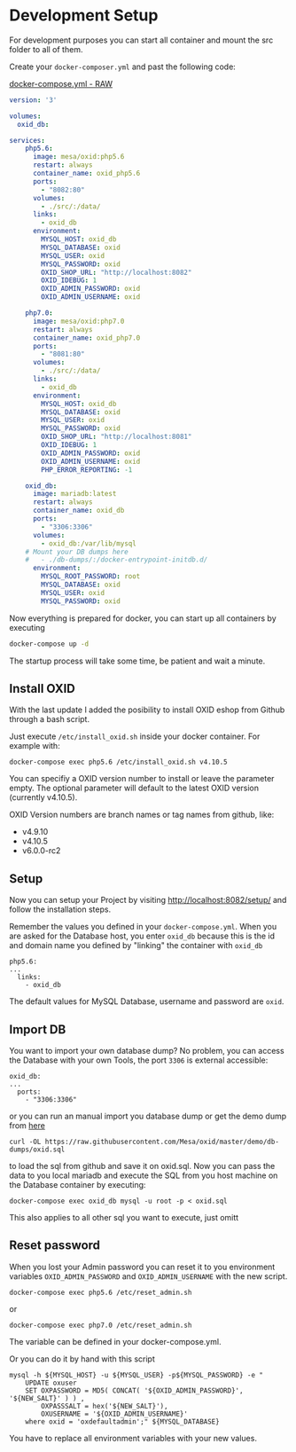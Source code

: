 Development Setup
=================

For development purposes you can start all container and mount the src folder to all of them.


Create your `docker-composer.yml` and past the following code:

[docker-compose.yml - RAW](https://raw.githubusercontent.com/Mesa/oxid/master/docker-compose.yml)
```yaml
version: '3'

volumes:
  oxid_db:

services:
    php5.6:
      image: mesa/oxid:php5.6
      restart: always
      container_name: oxid_php5.6
      ports:
        - "8082:80"
      volumes:
        - ./src/:/data/
      links:
        - oxid_db
      environment:
        MYSQL_HOST: oxid_db
        MYSQL_DATABASE: oxid
        MYSQL_USER: oxid
        MYSQL_PASSWORD: oxid
        OXID_SHOP_URL: "http://localhost:8082"
        OXID_IDEBUG: 1
        OXID_ADMIN_PASSWORD: oxid
        OXID_ADMIN_USERNAME: oxid

    php7.0:
      image: mesa/oxid:php7.0
      restart: always
      container_name: oxid_php7.0
      ports:
        - "8081:80"
      volumes:
        - ./src/:/data/
      links:
        - oxid_db
      environment:
        MYSQL_HOST: oxid_db
        MYSQL_DATABASE: oxid
        MYSQL_USER: oxid
        MYSQL_PASSWORD: oxid
        OXID_SHOP_URL: "http://localhost:8081"
        OXID_IDEBUG: 1
        OXID_ADMIN_PASSWORD: oxid
        OXID_ADMIN_USERNAME: oxid
        PHP_ERROR_REPORTING: -1

    oxid_db:
      image: mariadb:latest
      restart: always
      container_name: oxid_db
      ports:
        - "3306:3306"
      volumes:
        - oxid_db:/var/lib/mysql
    # Mount your DB dumps here
    #   - ./db-dumps/:/docker-entrypoint-initdb.d/
      environment:
        MYSQL_ROOT_PASSWORD: root
        MYSQL_DATABASE: oxid
        MYSQL_USER: oxid
        MYSQL_PASSWORD: oxid

```

Now everything is prepared for docker, you can start up all containers by executing

```bash
docker-compose up -d
```

The startup process will take some time, be patient and wait a minute.

## Install OXID
With the last update I added the posibility to install OXID eshop from Github through a bash script.

Just execute ```/etc/install_oxid.sh``` inside your docker container. For example with:

    docker-compose exec php5.6 /etc/install_oxid.sh v4.10.5

You can specifiy a OXID version number to install or leave the parameter empty. The optional parameter will default to
the latest OXID version (currently v4.10.5).

OXID Version numbers are branch names or tag names from github, like:

* v4.9.10
* v4.10.5
* v6.0.0-rc2


## Setup
Now you can setup your Project by visiting [http://localhost:8082/setup/](http://localhost:8082) and follow the
installation steps.

Remember the values you defined in your `docker-compose.yml`. When you are asked for the Database host, you enter `oxid_db`
because this is the id and domain name you defined by "linking" the container with `oxid_db`

    php5.6:
    ...
      links:
        - oxid_db

The default values for MySQL Database, username and password are `oxid`.

## Import DB
You want to import your own database dump? No problem, you can access the Database with your own Tools, the port `3306`
is external accessible:

    oxid_db:
    ...
      ports:
        - "3306:3306"

or you can run an manual import you database dump or get the demo dump from [here](https://raw.githubusercontent.com/Mesa/oxid/master/demo/db-dumps/oxid.sql)

    curl -OL https://raw.githubusercontent.com/Mesa/oxid/master/demo/db-dumps/oxid.sql

to load the sql from github and save it on oxid.sql. Now you can pass the data to you local mariadb and execute the
SQL from you host machine on the Database container by executing:

    docker-compose exec oxid_db mysql -u root -p < oxid.sql

This also applies to all other sql you want to execute, just omitt


## Reset password

When you lost your Admin password you can reset it to you environment variables `OXID_ADMIN_PASSWORD` and `OXID_ADMIN_USERNAME`
with the new script.

    docker-compose exec php5.6 /etc/reset_admin.sh

or

    docker-compose exec php7.0 /etc/reset_admin.sh

The variable can be defined in your docker-compose.yml.

Or you can do it by hand with this script

    mysql -h ${MYSQL_HOST} -u ${MYSQL_USER} -p${MYSQL_PASSWORD} -e "
        UPDATE oxuser
        SET OXPASSWORD = MD5( CONCAT( '${OXID_ADMIN_PASSWORD}',  '${NEW_SALT}' ) ) ,
            OXPASSSALT = hex('${NEW_SALT}'),
            OXUSERNAME = '${OXID_ADMIN_USERNAME}'
        where oxid = 'oxdefaultadmin';" ${MYSQL_DATABASE}

You have to replace all environment variables with your new values.